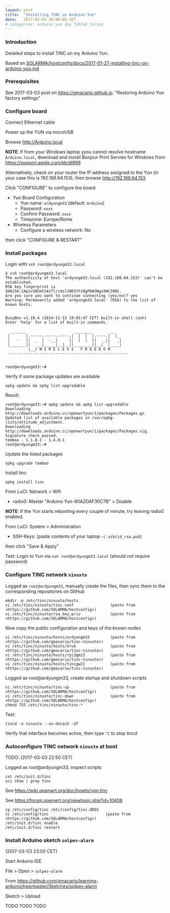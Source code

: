 ```yaml
---
layout: post
title:  "Installing TINC on Arduino Yun"
date:   2017-03-03 18:00:00 CET
# categories: arduino yun day fablab torino
---
```


### Introduction

Detailed steps to install TINC on my Arduino Yun.

Based on [SOLARMA/hostconfig/docs/2017-01-27-installing-tinc-on-arduino-yun.md](https://github.com/SOLARMA/hostconfig/blob/master/docs/2017-01-27-installing-tinc-on-arduino-yun.md)

### Prerequisites

See 2017-03-03 post on <https://gmacario.github.io>: "Restoring Arduino Yun factory settings"

### Configure board

Connect Ethernet cable

Power up the YUN via microUSB

Browse <http://Arduino.local>

**NOTE**: If from your Windows laptop yyou cannot resolve hostname `Arduino.local`,
download and install Bonjour Print Servies for Windows from <https://support.apple.com/kb/dl999>

Alternatively, check on your router the IP address assigned to the Yun
(in your case this is 192.168.64.153), then browse <http://192.168.64.153>.

Click "CONFIGURE" to configure the board

* Yun Board Configuration
  * Yun name: `ardyungm33` (default: `Arduino`)
  * Password: `xxxx`
  * Confirm Password: `xxxx`
  * Timezone: Europe/Rome
* Wireless Parameters
  * Configure a wireless network: No

then click "CONFIGURE & RESTART"

### Install packages

Login with `ssh root@ardyungm33.local`

```
$ ssh root@ardyungm33.local
The authenticity of host 'ardyungm33.local (192.168.64.153)' can't be established.
RSA key fingerprint is SHA256:1Ap2vSN5mtS4zTl/cdsl20RZtFz0gPbW3Ngo3WCI0NI.
Are you sure you want to continue connecting (yes/no)? yes
Warning: Permanently added 'ardyungm33.local' (RSA) to the list of known hosts.


BusyBox v1.19.4 (2014-11-13 19:03:47 CET) built-in shell (ash)
Enter 'help' for a list of built-in commands.

  _______                     ________        __
 |       |.-----.-----.-----.|  |  |  |.----.|  |_
 |   -   ||  _  |  -__|     ||  |  |  ||   _||   _|
 |_______||   __|_____|__|__||________||__|  |____|
          |__| W I R E L E S S   F R E E D O M
 -----------------------------------------------------


root@ardyungm33:~#
```

Verify if some package updates are available

```
opkg update && opkg list-upgradable
```

Result:

```
root@ardyungm33:~# opkg update && opkg list-upgradable
Downloading http://downloads.arduino.cc/openwrtyun/1/packages/Packages.gz.
Updated list of available packages in /var/opkg-lists/attitude_adjustment.
Downloading http://downloads.arduino.cc/openwrtyun/1/packages/Packages.sig.
Signature check passed.
temboo - 1.1.0-1 - 1.4.0-1
root@ardyungm33:~#
```

Update the listed packages

```
opkg upgrade temboo
```

Install tinc

```
opkg install tinc
```

From LuCI: Network > Wifi

* radio0: Master "Arduino Yun-90A2DAF30C7B" > Disable

**NOTE**: If the Yun starts rebooting every couple of minute, try leaving radio0 enabled.

From LuCI: System > Administration

* SSH-Keys: (paste contents of your laptop `~/.ssh/id_rsa.pub`)

then click "Save & Apply"

Test: Login to Yun via `ssh root@ardyungm33.local` (should not require password)

### Configure TINC network `ninuxto`

Logged as `root@ardyungm33`, manually create the files, then sync them to the corresponding repositories on GitHub

```
mkdir -p /etc/tinc/ninuxto/hosts
vi /etc/tinc/ninuxto/tinc.conf                (paste from <https://github.com/SOLARMA/hostconfig>)
vi /etc/tinc/ninuxto/rsa_key.priv             (paste from <https://github.com/SOLARMA/hostconfig>)
```

Now copy the public configuration and keys of the known nodes

```
vi /etc/tinc/ninuxto/hosts/ardyungm33         (paste from <https://github.com/gmacario/tinc-ninuxto>)
vi /etc/tinc/ninuxto/hosts/kruk               (paste from <https://github.com/gmacario/tinc-ninuxto>)
vi /etc/tinc/ninuxto/hosts/rpi3gm23           (paste from <https://github.com/gmacario/tinc-ninuxto>)
vi /etc/tinc/ninuxto/hosts/tincgw21           (paste from <https://github.com/gmacario/tinc-ninuxto>)
```

Logged as root@ardyungm33, create startup and shutdown scripts

```
vi /etc/tinc/ninuxto/tinc-up                  (paste from <https://github.com/SOLARMA/hostconfig>)
vi /etc/tinc/ninuxto/tinc-down                (paste from <https://github.com/SOLARMA/hostconfig>)
chmod 755 /etc/tinc/ninuxto/tinc-*
```

Test:

```
tincd -n ninuxto --no-detach -d7
```

Verify that interface becomes active, then type `^C` to stop tincd

### Autoconfigure TINC network `ninuxto` at boot

TODO: (2017-03-03 22:50 CET)

Logged as root@ardyungm33, inspect scripts

```
cat /etc/init.d/tinc
uci show | grep tinc
```

See https://wiki.openwrt.org/doc/howto/vpn.tinc

See https://forum.openwrt.org/viewtopic.php?id=10408

```
cp /etc/config/tinc /etc/config/tinc.ORIG
vi /etc/config/tinc                         (paste from <https://github.com/SOLARMA/hostconfig>)
/etc/init.d/tinc enable
/etc/init.d/tinc restart
```

### Install Arduino sketch `solpev-alarm`

(2017-03-03 23:00 CET)

Start Arduino IDE

File > Open > `solpev-alarm`

From <https://github.com/gmacario/learning-arduino/tree/master/Sketches/solpev-alarm>

Sketch > Upload

TODO TODO TODO

<!-- EOF -->
